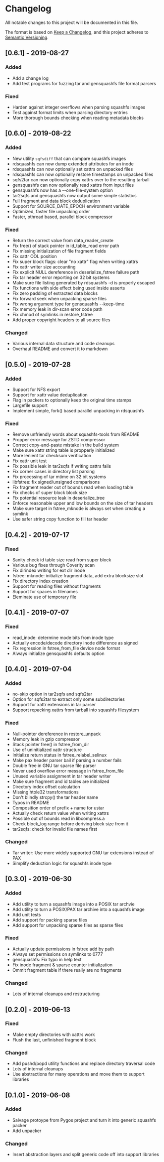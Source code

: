 # Changelog
All notable changes to this project will be documented in this file.

The format is based on [Keep a Changelog](https://keepachangelog.com/en/1.0.0/),
and this project adheres to [Semantic Versioning](https://semver.org/spec/v2.0.0.html).

## [0.6.1] - 2019-08-27
### Added
- Add a change log
- Add test programs for fuzzing tar and gensquashfs file format parsers

### Fixed
- Harden against integer overflows when parsing squashfs images
- Test against format limits when parsing directory entries
- More thorough bounds checking when reading metadata blocks

## [0.6.0] - 2019-08-22
### Added
- New utility `sqfsdiff` that can compare squashfs images
- rdsquashfs can now dump extended attributes for an inode
- rdsquashfs can now optionally set xattrs on unpacked files
- rdsquashfs can now optionally restore timestamps on unpacked files
- sqfs2tar can now optionally copy xattrs over to the resulting tarball
- gensquashfs can now optionally read xattrs from input files
- gensquashfs now has a --one-file-system option
- tar2sqfs and gensquashfs now output some simple statistics
- Full fragment and data block deduplication
- Support for SOURCE_DATE_EPOCH environment variable
- Optimized, faster file unpacking order
- Faster, pthread based, parallel block compressor

### Fixed
- Return the correct value from data_reader_create
- Fix free() of stack pointer in id_table_read error path
- Fix missing initialization of file fragment fields
- Fix xattr OOL position
- Fix super block flags: clear "no xattr" flag when writing xattrs
- Fix xattr writer size accounting
- Fix explicit NULL dereference in deserialize_fstree failure path
- Fix tar header error reporting on 32 bit systems
- Make sure file listing generated by rdsquashfs -d is properly escaped
- Fix functions with side effect being used inside asserts
- Fix zero padding of extracted data blocks
- Fix forward seek when unpacking sparse files
- Fix wrong argument type for gensquashfs --keep-time
- Fix memory leak in dir-scan error code path
- Fix chmod of symlinks in restore_fstree
- Add proper copyright headers to all source files

### Changed
- Various internal data structure and code cleanups
- Overhaul README and convert it to markdown

## [0.5.0] - 2019-07-28
### Added
- Support for NFS export
- Support for xattr value deduplication
- Flag in packers to optionally keep the original time stamps
- Largefile support
- Implement simple, fork() based parallel unpacking in rdsquashfs

### Fixed
- Remove unfriendly words about squashfs-tools from README
- Propper error message for ZSTD compressor
- Correct copy-and-paste mistake in the build system
- Make sure xattr string table is propperly initialized
- More lenient tar checksum verification
- Fix xattr unit test
- Fix possible leak in tar2sqfs if writing xattrs fails
- Fix corner cases in directory list parsing
- Fix processing of tar mtime on 32 bit systems
- libfstree: fix signed/unsigned comparisons
- Fix fragment reader out of bounds read when loading table
- Fix checks of super block block size
- Fix potential resource leak in deserialize_tree
- Enforce reasonable upper and low bounds on the size of tar headers
- Make sure target in fstree_mknode is always set when creating a symlink
- Use safer string copy function to fill tar header

## [0.4.2] - 2019-07-17
### Fixed
- Sanity check id table size read from super block
- Various bug fixes through Coverity scan
- Fix dirindex writing for ext dir inode
- fstree: mknode: initialize fragment data, add extra blocksize slot
- Fix directory index creation
- Support for reading files without fragments
- Support for spaces in filenames
- Eleminate use of temporary file

## [0.4.1] - 2019-07-07
### Fixed
- read_inode: determine mode bits from inode type
- Actually encode/decode directory inode difference as signed
- Fix regression in fstree_from_file device node format
- Always initialize gensquashfs defaults option

## [0.4.0] - 2019-07-04
### Added
- no-skip option in tar2sqfs and sqfs2tar
- Option for sqfs2tar to extract only some subdirectories
- Support for xattr extensions in tar parser
- Support repacking xattrs from tarball into squashfs filesystem

### Fixed
- Null-pointer dereference in restore_unpack
- Memory leak in gzip compressor
- Stack pointer free() in fstree_from_dir
- Use of uninitialized xattr structure
- Initialize return status in fstree_relabel_selinux
- Make pax header parser bail if parsing a number fails
- Double free in GNU tar sparse file parser
- Never used overflow error message in fstree_from_file
- Unused variable assignment in tar header writer
- Make sure fragment and id tables are initialized
- Directory index offset calculation
- Missing htole32 transformations
- Don't blindly strcpy() the tar header name
- Typos in README
- Composition order of prefix + name for ustar
- Actually check return value when writing xattrs
- Possible out of bounds read in libcompress.a
- Check block_log range before deriving block size from it
- tar2sqfs: check for invalid file names first

### Changed
- Tar writer: Use more widely supported GNU tar extensions instead of PAX
- Simplify deduction logic for squashfs inode type

## [0.3.0] - 2019-06-30
### Added
- Add utility to turn a squashfs image into a POSIX tar archvie
- Add utility to turn a POSIX/PAX tar archive into a squashfs image
- Add unit tests
- Add support for packing sparse files
- Add support for unpacking sparse files as sparse files

### Fixed
- Actually update permissions in fstree add by path
- Always set permissions on symlinks to 0777
- gensquashfs: Fix typo in help text
- Fix inode fragment & sparse counter initialization
- Ommit fragment table if there really are no fragments

### Changed
- Lots of internal cleanups and restructuring

## [0.2.0] - 2019-06-13
### Fixed
- Make empty directories with xattrs work
- Flush the last, unfinished fragment block

### Changed
- Add pushd/popd utility functions and replace directory traversal code
- Lots of internal cleanups
- Use abstractions for many operations and move them to support libraries

## [0.1.0] - 2019-06-08
### Added
- Salvage protoype from Pygos project and turn it into generic squashfs packer
- Add unpacker

### Changed
- Insert abstraction layers and split generic code off into support libraries
